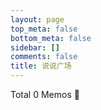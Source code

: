 ```yaml
---
layout: page
top_meta: false
bottom_meta: false
sidebar: []
comments: false
title: 说说广场
---
```


<head>
    <link href="https://jsd.onmicrosoft.cn/gh/penndu/memos.top@a40c9ca/assets/css/style.css" rel="stylesheet" type="text/css">
    <link href="https://jsd.onmicrosoft.cn/gh/penndu/memos.top@main/assets/css/APlayer.min.css" rel="stylesheet" type="text/css">
    <link href="https://jsd.onmicrosoft.cn/gh/penndu/memos.top@main/assets/css/highlight.github.min.css" rel="stylesheet" type="text/css">
    <link href="https://jsd.onmicrosoft.cn/gh/penndu/memos.top@main/assets/css/custom.css" rel="stylesheet" type="text/css">
</head>
<body>
<section id="main" class="container">
    <div class="total">Total <span id="total">0</span> Memos 🎉</div>
    <div id="memos" class="memos">
    </div>
</section>
<script type="text/javascript">
    var memos = {
        host: 'https://s.dusays.com/',
        limit: '10',
        creatorId: '1',
        domId: '#memos',
        username: 'penn',
        name: 'Teacher Du',
    }
</script>
<script type="text/javascript" src="https://jsd.onmicrosoft.cn/gh/penndu/memos.top@main/assets/js/lazyload.min.js?v=17.8.3"></script>
<script type="text/javascript" src="https://jsd.onmicrosoft.cn/gh/penndu/memos.top@main/assets/js/marked.min.js?v=11.1.1"></script>    
<script type="text/javascript" src="https://jsd.onmicrosoft.cn/gh/penndu/memos.top@main/assets/js/view-image.min.js?v=2.0.2"></script>
<script type="text/javascript" src="https://jsd.onmicrosoft.cn/gh/penndu/memos.top@main/assets/js/moment.min.js?v=2.30.1"></script>
<script type="text/javascript" src="https://jsd.onmicrosoft.cn/gh/penndu/memos.top@main/assets/js/moment.twitter.js"></script>
<script type="text/javascript" src="https://jsd.onmicrosoft.cn/gh/penndu/memos.top@main/assets/js/highlight.min.js?v=11.9.0"></script>
<script type="text/javascript" src="https://jsd.onmicrosoft.cn/gh/penndu/memos.top@5f000d0/assets/js/main.js"></script>
<script>hljs.highlightAll();</script>
</body>